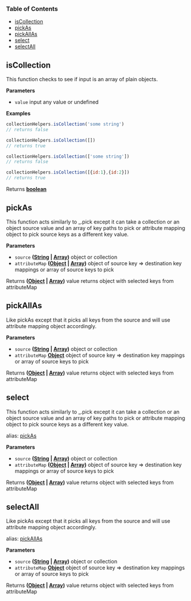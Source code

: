 <!-- Generated by documentation.js. Update this documentation by updating the source code. -->

### Table of Contents

-   [isCollection](#iscollection)
-   [pickAs](#pickas)
-   [pickAllAs](#pickallas)
-   [select](#select)
-   [selectAll](#selectall)

## isCollection

This function checks to see if input is an array of plain objects.

**Parameters**

-   `value`  input any value or undefined

**Examples**

```javascript
collectionHelpers.isCollection('some string')
// returns false
```

```javascript
collectionHelpers.isCollection([])
// returns true
```

```javascript
collectionHelpers.isCollection(['some string'])
// returns false
```

```javascript
collectionHelpers.isCollection([{id:1},{id:2}])
// returns true
```

Returns **[boolean](https://developer.mozilla.org/en-US/docs/Web/JavaScript/Reference/Global_Objects/Boolean)** 

## pickAs

This function acts similarly to \_.pick except it can take a collection or an object source value 
and an array of key paths to pick or attribute mapping object to pick source keys as a different key value.

**Parameters**

-   `source` **([String](https://developer.mozilla.org/en-US/docs/Web/JavaScript/Reference/Global_Objects/String) \| [Array](https://developer.mozilla.org/en-US/docs/Web/JavaScript/Reference/Global_Objects/Array))** object or collection
-   `attributeMap` **([Object](https://developer.mozilla.org/en-US/docs/Web/JavaScript/Reference/Global_Objects/Object) \| [Array](https://developer.mozilla.org/en-US/docs/Web/JavaScript/Reference/Global_Objects/Array))** object of source key => destination key mappings or array of source keys to pick

Returns **([Object](https://developer.mozilla.org/en-US/docs/Web/JavaScript/Reference/Global_Objects/Object) \| [Array](https://developer.mozilla.org/en-US/docs/Web/JavaScript/Reference/Global_Objects/Array))** value returns object with selected keys from attributeMap

## pickAllAs

Like pickAs except that it picks all keys from the source
and will use attribute mapping object accordingly.

**Parameters**

-   `source` **([String](https://developer.mozilla.org/en-US/docs/Web/JavaScript/Reference/Global_Objects/String) \| [Array](https://developer.mozilla.org/en-US/docs/Web/JavaScript/Reference/Global_Objects/Array))** object or collection
-   `attributeMap` **[Object](https://developer.mozilla.org/en-US/docs/Web/JavaScript/Reference/Global_Objects/Object)** object of source key => destination key mappings or array of source keys to pick

Returns **([Object](https://developer.mozilla.org/en-US/docs/Web/JavaScript/Reference/Global_Objects/Object) \| [Array](https://developer.mozilla.org/en-US/docs/Web/JavaScript/Reference/Global_Objects/Array))** value returns object with selected keys from attributeMap

## select

This function acts similarly to \_.pick except it can take a collection or an object source value 
and an array of key paths to pick or attribute mapping object to pick source keys as a different key value.

alias: [pickAs](#pickas)

**Parameters**

-   `source` **([String](https://developer.mozilla.org/en-US/docs/Web/JavaScript/Reference/Global_Objects/String) \| [Array](https://developer.mozilla.org/en-US/docs/Web/JavaScript/Reference/Global_Objects/Array))** object or collection
-   `attributeMap` **([Object](https://developer.mozilla.org/en-US/docs/Web/JavaScript/Reference/Global_Objects/Object) \| [Array](https://developer.mozilla.org/en-US/docs/Web/JavaScript/Reference/Global_Objects/Array))** object of source key => destination key mappings or array of source keys to pick

Returns **([Object](https://developer.mozilla.org/en-US/docs/Web/JavaScript/Reference/Global_Objects/Object) \| [Array](https://developer.mozilla.org/en-US/docs/Web/JavaScript/Reference/Global_Objects/Array))** value returns object with selected keys from attributeMap

## selectAll

Like pickAs except that it picks all keys from the source
and will use attribute mapping object accordingly.

alias: [pickAllAs](#pickallas)

**Parameters**

-   `source` **([String](https://developer.mozilla.org/en-US/docs/Web/JavaScript/Reference/Global_Objects/String) \| [Array](https://developer.mozilla.org/en-US/docs/Web/JavaScript/Reference/Global_Objects/Array))** object or collection
-   `attributeMap` **[Object](https://developer.mozilla.org/en-US/docs/Web/JavaScript/Reference/Global_Objects/Object)** object of source key => destination key mappings or array of source keys to pick

Returns **([Object](https://developer.mozilla.org/en-US/docs/Web/JavaScript/Reference/Global_Objects/Object) \| [Array](https://developer.mozilla.org/en-US/docs/Web/JavaScript/Reference/Global_Objects/Array))** value returns object with selected keys from attributeMap
